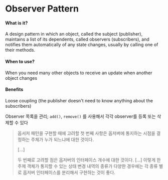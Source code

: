 # Observer Pattern

#### What is it?

A design pattern in which an object, called the subject (publisher), maintains a list of its dependents, called observers (subscribers), and notifies them automatically of any state changes, usually by calling one of their methods.

#### When to use?

When you need many other objects to receive an update when another object changes

#### Benefits

Loose coupling (the publisher doesn't need to know anything about the subscribers)


Observer 목록을 관리; `add()`, `remove()` 를 사용해서 각각 observer를 등록 또는 삭제할 수 있다


> 옵서저 패턴을 구현할 때에 고려할 첫 번째 사항은 옵저버에 통지하는 시점을 결정하는 주체가 누가 되느냐에 대한 것이다.
>
> [...]
>
> 두 번째로 고려할 점은 옵저버의 인터페이스 개수에 대한 것이다. [...] 이렇게 한 주제 객체가 통지할 수 있는 상태 변경 내역의 종류가 다양한 경우에는 각 종류 별로 옵저버 인터페이스를 분리해서 구현하는 것이 좋다.

